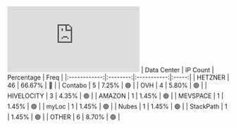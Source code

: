 ![Diagramm](https://github.com/obajay/StateSync-snapshots/blob/main/Projects/Uptick/1/README.md)
| Data Center | IP Count | Percentage | Freq |
|:------------:|:--------:|:-----------:|:-----:|
| HETZNER | 46 | 66.67% | 🔴 |
| Contabo | 5 | 7.25% | 🟢 |
| OVH | 4 | 5.80% | 🟢 |
| HIVELOCITY | 3 | 4.35% | 🟢 |
| AMAZON | 1 | 1.45% | 🟢 |
| MEVSPACE | 1 | 1.45% | 🟢 |
| myLoc | 1 | 1.45% | 🟢 |
| Nubes | 1 | 1.45% | 🟢 |
| StackPath | 1 | 1.45% | 🟢 |
| OTHER | 6 | 8.70% | 🟢 |